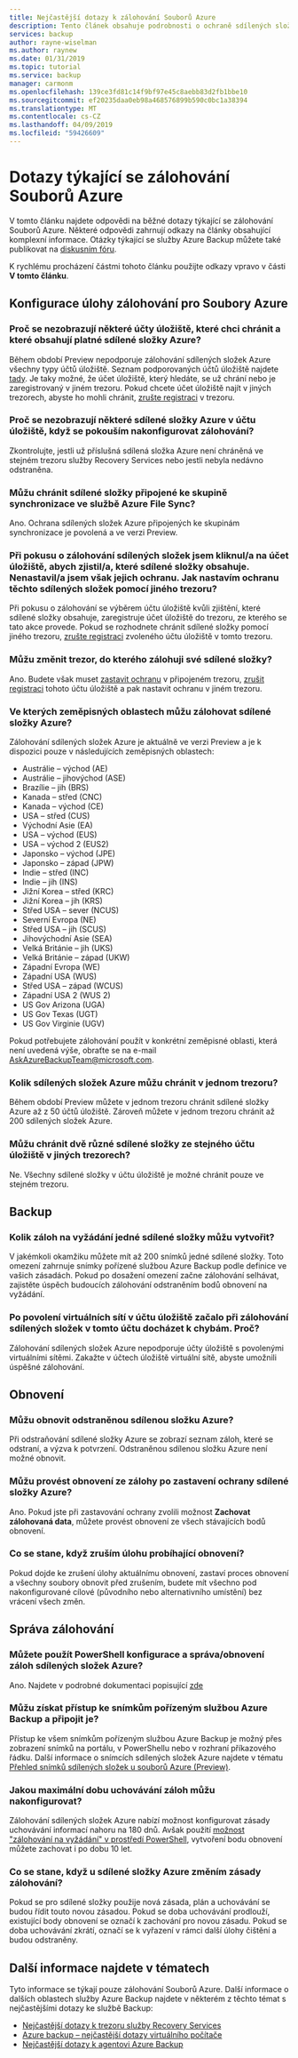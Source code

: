 ```yaml
---
title: Nejčastější dotazy k zálohování Souborů Azure
description: Tento článek obsahuje podrobnosti o ochraně sdílených složek Azure.
services: backup
author: rayne-wiselman
ms.author: raynew
ms.date: 01/31/2019
ms.topic: tutorial
ms.service: backup
manager: carmonm
ms.openlocfilehash: 139ce3fd81c14f9bf97e45c8aebb83d2fb1bbe10
ms.sourcegitcommit: ef20235daa0eb98a468576899b590c0bc1a38394
ms.translationtype: MT
ms.contentlocale: cs-CZ
ms.lasthandoff: 04/09/2019
ms.locfileid: "59426609"
---
```

# <a name="questions-about-backing-up-azure-files"></a>Dotazy týkající se zálohování Souborů Azure
V tomto článku najdete odpovědi na běžné dotazy týkající se zálohování Souborů Azure. Některé odpovědi zahrnují odkazy na články obsahující komplexní informace. Otázky týkající se služby Azure Backup můžete také publikovat na [diskusním fóru](https://social.msdn.microsoft.com/forums/azure/home?forum=windowsazureonlinebackup).

K rychlému procházení částmi tohoto článku použijte odkazy vpravo v části **V tomto článku**.

## <a name="configuring-the-backup-job-for-azure-files"></a>Konfigurace úlohy zálohování pro Soubory Azure

### <a name="why-cant-i-see-some-of-my-storage-accounts-i-want-to-protect-that-contain-valid-azure-file-shares-br"></a>Proč se nezobrazují některé účty úložiště, které chci chránit a které obsahují platné sdílené složky Azure? <br/>
Během období Preview nepodporuje zálohování sdílených složek Azure všechny typy účtů úložiště. Seznam podporovaných účtů úložiště najdete [tady](troubleshoot-azure-files.md#limitations-for-azure-file-share-backup-during-preview). Je taky možné, že účet úložiště, který hledáte, se už chrání nebo je zaregistrovaný v jiném trezoru. Pokud chcete účet úložiště najít v jiných trezorech, abyste ho mohli chránit, [zrušte registraci](troubleshoot-azure-files.md#configuring-backup) v trezoru.

### <a name="why-cant-i-see-some-of-my-azure-file-shares-in-the-storage-account-when-im-trying-to-configure-backup-br"></a>Proč se nezobrazují některé sdílené složky Azure v účtu úložiště, když se pokouším nakonfigurovat zálohování? <br/>
Zkontrolujte, jestli už příslušná sdílená složka Azure není chráněná ve stejném trezoru služby Recovery Services nebo jestli nebyla nedávno odstraněna.

### <a name="can-i-protect-file-shares-connected-to-a-sync-group-in-azure-files-sync-br"></a>Můžu chránit sdílené složky připojené ke skupině synchronizace ve službě Azure File Sync? <br/>
Ano. Ochrana sdílených složek Azure připojených ke skupinám synchronizace je povolená a ve verzi Preview.

### <a name="when-trying-to-back-up-file-shares-i-clicked-on-a-storage-account-for-discovering-the-file-shares-in-it-however-i-did-not-protect-them-how-do-i-protect-these-file-shares-with-any-other-vault"></a>Při pokusu o zálohování sdílených složek jsem kliknul/a na účet úložiště, abych zjistil/a, které sdílené složky obsahuje. Nenastavil/a jsem však jejich ochranu. Jak nastavím ochranu těchto sdílených složek pomocí jiného trezoru?
Při pokusu o zálohování se výběrem účtu úložiště kvůli zjištění, které sdílené složky obsahuje, zaregistruje účet úložiště do trezoru, ze kterého se tato akce provede. Pokud se rozhodnete chránit sdílené složky pomocí jiného trezoru, [zrušte registraci](troubleshoot-azure-files.md#configuring-backup) zvoleného účtu úložiště v tomto trezoru.

### <a name="can-i-change-the-vault-to-which-i-backup-my-file-shares"></a>Můžu změnit trezor, do kterého zálohuji své sdílené složky?
Ano. Budete však muset [zastavit ochranu](backup-azure-files.md#stop-protecting-an-azure-file-share) v připojeném trezoru, [zrušit registraci](troubleshoot-azure-files.md#configuring-backup) tohoto účtu úložiště a pak nastavit ochranu v jiném trezoru.

### <a name="in-which-geos-can-i-back-up-azure-file-shares-br"></a>Ve kterých zeměpisných oblastech můžu zálohovat sdílené složky Azure? <br/>
Zálohování sdílených složek Azure je aktuálně ve verzi Preview a je k dispozici pouze v následujících zeměpisných oblastech:
- Austrálie – východ (AE)
- Austrálie – jihovýchod (ASE)
- Brazílie – jih (BRS)
- Kanada – střed (CNC)
- Kanada – východ (CE)
- USA – střed (CUS)
- Východní Asie (EA)
- USA – východ (EUS)
- USA – východ 2 (EUS2)
- Japonsko – východ (JPE)
- Japonsko – západ (JPW)
- Indie – střed (INC)
- Indie – jih (INS)
- Jižní Korea – střed (KRC)
- Jižní Korea – jih (KRS)
- Střed USA – sever (NCUS)
- Severní Evropa (NE)
- Střed USA – jih (SCUS)
- Jihovýchodní Asie (SEA)
- Velká Británie – jih (UKS)
- Velká Británie – západ (UKW)
- Západní Evropa (WE)
- Západní USA (WUS)
- Střed USA – západ (WCUS)
- Západní USA 2 (WUS 2)
- US Gov Arizona (UGA)
- US Gov Texas (UGT)
- US Gov Virginie (UGV)

Pokud potřebujete zálohování použít v konkrétní zeměpisné oblasti, která není uvedená výše, obraťte se na e-mail [AskAzureBackupTeam@microsoft.com](email:askazurebackupteam@microsoft.com).

### <a name="how-many-azure-file-shares-can-i-protect-in-a-vaultbr"></a>Kolik sdílených složek Azure můžu chránit v jednom trezoru?<br/>
Během období Preview můžete v jednom trezoru chránit sdílené složky Azure až z 50 účtů úložiště. Zároveň můžete v jednom trezoru chránit až 200 sdílených složek Azure.

### <a name="can-i-protect-two-different-file-shares-from-the-same-storage-account-to-different-vaults"></a>Můžu chránit dvě různé sdílené složky ze stejného účtu úložiště v jiných trezorech?
Ne. Všechny sdílené složky v účtu úložiště je možné chránit pouze ve stejném trezoru.

## <a name="backup"></a>Backup

### <a name="how-many-on-demand-backups-can-i-take-per-file-share-br"></a>Kolik záloh na vyžádání jedné sdílené složky můžu vytvořit? <br/>
V jakémkoli okamžiku můžete mít až 200 snímků jedné sdílené složky. Toto omezení zahrnuje snímky pořízené službou Azure Backup podle definice ve vašich zásadách. Pokud po dosažení omezení začne zálohování selhávat, zajistěte úspěch budoucích zálohování odstraněním bodů obnovení na vyžádání.

### <a name="after-enabling-virtual-networks-on-my-storage-account-the-backup-of-file-shares-in-the-account-started-failing-why"></a>Po povolení virtuálních sítí v účtu úložiště začalo při zálohování sdílených složek v tomto účtu docházet k chybám. Proč?
Zálohování sdílených složek Azure nepodporuje účty úložiště s povolenými virtuálními sítěmi. Zakažte v účtech úložiště virtuální sítě, abyste umožnili úspěšné zálohování.

## <a name="restore"></a>Obnovení

### <a name="can-i-recover-from-a-deleted-azure-file-share-br"></a>Můžu obnovit odstraněnou sdílenou složku Azure? <br/>
Při odstraňování sdílené složky Azure se zobrazí seznam záloh, které se odstraní, a výzva k potvrzení. Odstraněnou sdílenou složku Azure není možné obnovit.

### <a name="can-i-restore-from-backups-if-i-stopped-protection-on-an-azure-file-share-br"></a>Můžu provést obnovení ze zálohy po zastavení ochrany sdílené složky Azure? <br/>
Ano. Pokud jste při zastavování ochrany zvolili možnost **Zachovat zálohovaná data**, můžete provést obnovení ze všech stávajících bodů obnovení.

### <a name="what-happens-if-i-cancel-an-ongoing-restore-job"></a>Co se stane, když zruším úlohu probíhající obnovení?
Pokud dojde ke zrušení úlohy aktuálnímu obnovení, zastaví proces obnovení a všechny soubory obnovit před zrušením, budete mít všechno pod nakonfigurované cílové (původního nebo alternativního umístění) bez vrácení všech změn. 


## <a name="manage-backup"></a>Správa zálohování

### <a name="can-i-use-powershell-to-configuremanagerestore-backups-of-azure-file-shares-br"></a>Můžete použít PowerShell konfigurace a správa/obnovení záloh sdílených složek Azure? <br/>
Ano. Najdete v podrobné dokumentaci popisující [zde](backup-azure-afs-automation.md)

### <a name="can-i-access-the-snapshots-taken-by-azure-backups-and-mount-it-br"></a>Můžu získat přístup ke snímkům pořízeným službou Azure Backup a připojit je? <br/>
Přístup ke všem snímkům pořízeným službou Azure Backup je možný přes zobrazení snímků na portálu, v PowerShellu nebo v rozhraní příkazového řádku. Další informace o snímcích sdílených složek Azure najdete v tématu [Přehled snímků sdílených složek u souborů Azure (Preview)](../storage/files/storage-snapshots-files.md).

### <a name="what-is-the-maximum-retention-i-can-configure-for-backups-br"></a>Jakou maximální dobu uchovávání záloh můžu nakonfigurovat? <br/>
Zálohování sdílených složek Azure nabízí možnost konfigurovat zásady uchovávání informací nahoru na 180 dnů. Avšak použití [možnost "zálohování na vyžádání" v prostředí PowerShell](backup-azure-afs-automation.md#trigger-an-on-demand-backup), vytvoření bodu obnovení můžete zachovat i po dobu 10 let.

### <a name="what-happens-when-i-change-the-backup-policy-for-an-azure-file-share-br"></a>Co se stane, když u sdílené složky Azure změním zásady zálohování? <br/>
Pokud se pro sdílené složky použije nová zásada, plán a uchovávání se budou řídit touto novou zásadou. Pokud se doba uchovávání prodlouží, existující body obnovení se označí k zachování pro novou zásadu. Pokud se doba uchovávání zkrátí, označí se k vyřazení v rámci další úlohy čištění a budou odstraněny.

## <a name="see-also"></a>Další informace najdete v tématech
Tyto informace se týkají pouze zálohování Souborů Azure. Další informace o dalších oblastech služby Azure Backup najdete v některém z těchto témat s nejčastějšími dotazy ke službě Backup:
-  [Nejčastější dotazy k trezoru služby Recovery Services](backup-azure-backup-faq.md)
-  [Azure backup – nejčastější dotazy virtuálního počítače](backup-azure-vm-backup-faq.md)
-  [Nejčastější dotazy k agentovi Azure Backup](backup-azure-file-folder-backup-faq.md)
